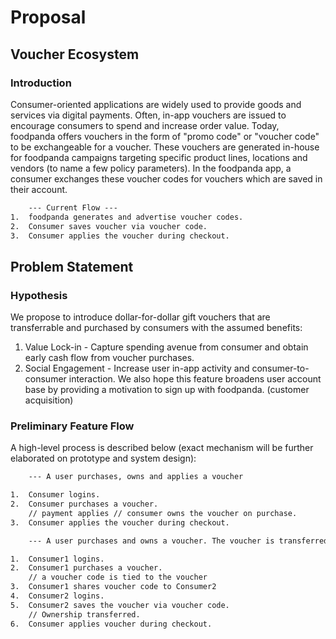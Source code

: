 # Proposal

## Voucher Ecosystem

### Introduction

Consumer-oriented applications are widely used to provide goods and services via digital payments. Often, in-app vouchers are issued to encourage consumers to spend and increase order value. Today, foodpanda offers vouchers in the form of "promo code" or "voucher code" to be exchangeable for a voucher. These vouchers are generated in-house for foodpanda campaigns targeting specific product lines, locations and vendors (to name a few policy parameters). In the foodpanda app, a consumer exchanges these voucher codes for vouchers which are saved in their account.

```txt
    --- Current Flow ---
1.  foodpanda generates and advertise voucher codes.
2.  Consumer saves voucher via voucher code.
3.  Consumer applies the voucher during checkout.
```

## Problem Statement

### Hypothesis

We propose to introduce dollar-for-dollar gift vouchers that are transferrable and purchased by consumers with the assumed benefits:

1. Value Lock-in - Capture spending avenue from consumer and obtain early cash flow from voucher purchases.
2. Social Engagement - Increase user in-app activity and consumer-to-consumer interaction. We also hope this feature broadens user account base by providing a motivation to sign up with foodpanda. (customer acquisition)

### Preliminary Feature Flow

A high-level process is described below (exact mechanism will be further elaborated on prototype and system design):

```txt
    --- A user purchases, owns and applies a voucher

1.  Consumer logins.
2.  Consumer purchases a voucher.
    // payment applies // consumer owns the voucher on purchase.
3.  Consumer applies the voucher during checkout.
```

```txt
    --- A user purchases and owns a voucher. The voucher is transferred to a second user. The second user

1.  Consumer1 logins.
2.  Consumer1 purchases a voucher.
    // a voucher code is tied to the voucher
3.  Consumer1 shares voucher code to Consumer2
4.  Consumer2 logins.
5.  Consumer2 saves the voucher via voucher code.
    // Ownership transferred.
6.  Consumer applies voucher during checkout.
```
